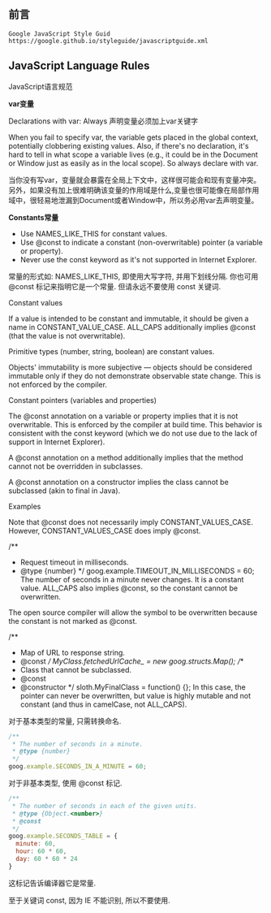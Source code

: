 前言
-----------------------------

```
Google JavaScript Style Guid  https://google.github.io/styleguide/javascriptguide.xml
```

JavaScript Language Rules
---------------------------

JavaScript语言规范

**var变量**

Declarations with var: Always
声明变量必须加上var关键字

When you fail to specify var, the variable gets placed in the global context, potentially clobbering existing values. Also, if there's no declaration, it's hard to tell in what scope a variable lives (e.g., it could be in the Document or Window just as easily as in the local scope). So always declare with var.

当你没有写var，变量就会暴露在全局上下文中，这样很可能会和现有变量冲突。另外，如果没有加上很难明确该变量的作用域是什么,变量也很可能像在局部作用域中，很轻易地泄漏到Document或者Window中，所以务必用var去声明变量。

**Constants常量**

* Use NAMES_LIKE_THIS for constant values.
* Use @const to indicate a constant (non-overwritable) pointer (a variable or property).
* Never use the const keyword as it's not supported in Internet Explorer.

常量的形式如: NAMES_LIKE_THIS, 即使用大写字符, 并用下划线分隔. 你也可用 @const 标记来指明它是一个常量. 但请永远不要使用 const 关键词.


Constant values

If a value is intended to be constant and immutable, it should be given a name in CONSTANT_VALUE_CASE. ALL_CAPS additionally implies @const (that the value is not overwritable).

Primitive types (number, string, boolean) are constant values.

Objects' immutability is more subjective — objects should be considered immutable only if they do not demonstrate observable state change. This is not enforced by the compiler.

Constant pointers (variables and properties)

The @const annotation on a variable or property implies that it is not overwritable. This is enforced by the compiler at build time. This behavior is consistent with the const keyword (which we do not use due to the lack of support in Internet Explorer).

A @const annotation on a method additionally implies that the method cannot not be overridden in subclasses.

A @const annotation on a constructor implies the class cannot be subclassed (akin to final in Java).

Examples

Note that @const does not necessarily imply CONSTANT_VALUES_CASE. However, CONSTANT_VALUES_CASE does imply @const.

/**
 * Request timeout in milliseconds.
 * @type {number}
 */
goog.example.TIMEOUT_IN_MILLISECONDS = 60;
The number of seconds in a minute never changes. It is a constant value. ALL_CAPS also implies @const, so the constant cannot be overwritten.

The open source compiler will allow the symbol to be overwritten because the constant is not marked as @const.

/**
 * Map of URL to response string.
 * @const
 */
MyClass.fetchedUrlCache_ = new goog.structs.Map();
/**
 * Class that cannot be subclassed.
 * @const
 * @constructor
 */
sloth.MyFinalClass = function() {};
In this case, the pointer can never be overwritten, but value is highly mutable and not constant (and thus in camelCase, not ALL_CAPS).



对于基本类型的常量, 只需转换命名.

```javascript
/**
 * The number of seconds in a minute.
 * @type {number}
 */
goog.example.SECONDS_IN_A_MINUTE = 60;
```
对于非基本类型, 使用 @const 标记.

```javascript
/**
 * The number of seconds in each of the given units.
 * @type {Object.<number>}
 * @const
 */
goog.example.SECONDS_TABLE = {
  minute: 60,
  hour: 60 * 60,
  day: 60 * 60 * 24
}
```
这标记告诉编译器它是常量.

至于关键词 const, 因为 IE 不能识别, 所以不要使用.

